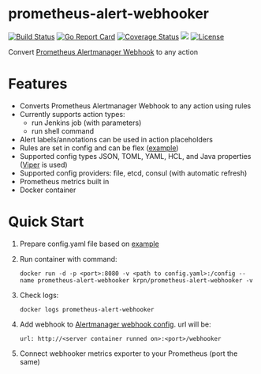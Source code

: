 # prometheus-alert-webhooker

[![Build Status](https://travis-ci.org/krpn/prometheus-alert-webhooker.svg?branch=master)](https://travis-ci.org/krpn/prometheus-alert-webhooker)
[![Go Report Card](https://goreportcard.com/badge/github.com/krpn/prometheus-alert-webhooker)](https://goreportcard.com/report/github.com/krpn/prometheus-alert-webhooker)
[![Coverage Status](https://coveralls.io/repos/github/krpn/prometheus-alert-webhooker/badge.svg?branch=master)](https://coveralls.io/github/krpn/prometheus-alert-webhooker?branch=master)
[![](https://images.microbadger.com/badges/image/krpn/prometheus-alert-webhooker.svg)](https://microbadger.com/images/krpn/prometheus-alert-webhooker "Get your own image badge on microbadger.com")
[![License](https://img.shields.io/github/license/krpn/prometheus-alert-webhooker.svg)](https://github.com/krpn/prometheus-alert-webhooker/blob/master/LICENSE)

Convert [Prometheus Alertmanager Webhook](https://prometheus.io/docs/operating/integrations/#alertmanager-webhook-receiver) to any action

# Features

* Converts Prometheus Alertmanager Webhook to any action using rules
* Currently supports action types:
    * run Jenkins job (with parameters)
    * run shell command
* Alert labels/annotations can be used in action placeholders
* Rules are set in config and can be flex ([example](https://github.com/krpn/prometheus-alert-webhooker/blob/master/example/config.yaml))
* Supported config types JSON, TOML, YAML, HCL, and Java properties ([Viper](https://github.com/spf13/viper) is used)
* Supported config providers: file, etcd, consul (with automatic refresh)
* Prometheus metrics built in
* Docker container

# Quick Start

1. Prepare config.yaml file based on [example](https://github.com/krpn/prometheus-alert-webhooker/blob/master/example/config.yaml)

2. Run container with command:

    `docker run -d -p <port>:8080 -v <path to config.yaml>:/config --name prometheus-alert-webhooker krpn/prometheus-alert-webhooker -v`

3. Check logs:

    `docker logs prometheus-alert-webhooker`

4. Add webhook to [Alertmanager webhook config](https://prometheus.io/docs/alerting/configuration/#webhook_config). url will be:

    `url: http://<server container runned on>:<port>/webhooker`
    
5. Connect webhooker metrics exporter to your Prometheus (port the same)